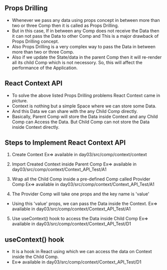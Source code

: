 ## Props Drilling
* Whenever we pass any data using props concept in between more than two or three Comp then it is called as Props Drilling.
* But in this case, If in between any Comp does not receive the Data then it can not pass the Data to other Comp and This is a major drawback of Props Drilling concept.
* Also Props Drilling is a very complex way to pass the Data in between more than two or three Comp.
* Also if we update the State/data in the parent Comp then it will re-render all its child Comp which is not necessory. So, this will affect the performance of the Application.

## React Context API
* To solve the above listed Props Drilling problems React Context came in picture.
* Context is nothing but a simple Space where we can store some Data.
* And this Data we can share with the any Child Comp directly.
* Basically, Parent Comp will store the Data inside Context and any Child Comp can Access the Data. But Child Comp can not store the Data inside Context directly.

## Steps to Implement React Context API
1. Create Context
    Ex=> available in day03/src/comp/context/context

2. Import Created Context inside Parent Comp
    Ex=> available in day03/src/comp/context/Context_API_Test/A1

3. Wrap all the Child Comp inside a pre-defined Comp called Provider Comp
    Ex=> available in day03/src/comp/context/Context_API_Test/A1

4. The Provider Comp will take one props and the key name is 'value'
* Using this 'value' props, we can pass the Data inside the Context.
    Ex=> available in day03/src/comp/context/Context_API_Test/A1

5. Use useContext() hook to access the Data inside Child Comp
    Ex=> available in day03/src/comp/context/Context_API_Test/D1

## useContext() hook
* It is a hook in React using which we can access the data on Context inside the Child Comp.
* Ex=> available in day03/src/comp/context/Context_API_Test/D1